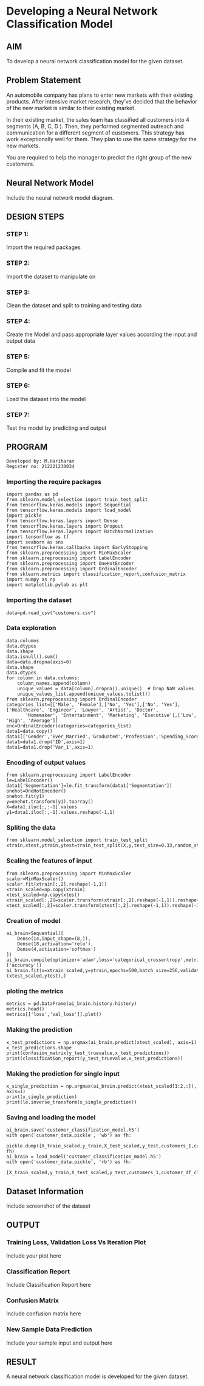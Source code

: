 # Developing a Neural Network Classification Model

## AIM

To develop a neural network classification model for the given dataset.

## Problem Statement

An automobile company has plans to enter new markets with their existing products. After intensive market research, they’ve decided that the behavior of the new market is similar to their existing market.

In their existing market, the sales team has classified all customers into 4 segments (A, B, C, D ). Then, they performed segmented outreach and communication for a different segment of customers. This strategy has work exceptionally well for them. They plan to use the same strategy for the new markets.

You are required to help the manager to predict the right group of the new customers.

## Neural Network Model

Include the neural network model diagram.

## DESIGN STEPS

### STEP 1:
Import the required packages

### STEP 2:
Import the dataset to manipulate on

### STEP 3:
Clean the dataset and split to training and testing data

### STEP 4:
Create the Model and pass appropriate layer values according the input and output data

### STEP 5:
Compile and fit the model

### STEP 6:
Load the dataset into the model

### STEP 7:
Test the model by predicting and output

## PROGRAM
```
Developed by: M.Hariharan
Register no: 212221230034
```
### Importing the require packages
```
import pandas as pd
from sklearn.model_selection import train_test_split
from tensorflow.keras.models import Sequential
from tensorflow.keras.models import load_model
import pickle
from tensorflow.keras.layers import Dense
from tensorflow.keras.layers import Dropout
from tensorflow.keras.layers import BatchNormalization
import tensorflow as tf
import seaborn as sns
from tensorflow.keras.callbacks import EarlyStopping
from sklearn.preprocessing import MinMaxScaler
from sklearn.preprocessing import LabelEncoder
from sklearn.preprocessing import OneHotEncoder
from sklearn.preprocessing import OrdinalEncoder
from sklearn.metrics import classification_report,confusion_matrix
import numpy as np
import matplotlib.pylab as plt
```

### Importing the dataset
```
data=pd.read_csv("customers.csv")
```

### Data exploration
```
data.columns
data.dtypes
data.shape
data.isnull().sum()
data=data.dropna(axis=0)
data.shape
data.dtypes
for column in data.columns:
    column_names.append(column)
    unique_values = data[column].dropna().unique()  # Drop NaN values
    unique_values_list.append(unique_values.tolist())
from sklearn.preprocessing import OrdinalEncoder
categories_list=[['Male', 'Female'],['No', 'Yes'],['No', 'Yes'],['Healthcare', 'Engineer', 'Lawyer', 'Artist', 'Doctor',
       'Homemaker', 'Entertainment', 'Marketing', 'Executive'],['Low', 'High', 'Average']]
enc=OrdinalEncoder(categories=categories_list)
data1=data.copy()
data1[['Gender','Ever_Married','Graduated','Profession','Spending_Score']]=enc.fit_transform(data1[['Gender','Ever_Married','Graduated','Profession','Spending_Score']])
data1=data1.drop('ID',axis=1)
data1=data1.drop('Var_1',axis=1)
```
### Encoding of output values
```
from sklearn.preprocessing import LabelEncoder
le=LabelEncoder()
data1['Segmentation']=le.fit_transform(data1['Segmentation'])
onehot=OneHotEncoder()
onehot.fit(y1)
y=onehot.transform(y1).toarray()
X=data1.iloc[:,:-1].values
y1=data1.iloc[:,-1].values.reshape(-1,1)
```
### Spliting the data
```
from sklearn.model_selection import train_test_split
xtrain,xtest,ytrain,ytest=train_test_split(X,y,test_size=0.33,random_state=50)
```
### Scaling the features of input
```
from sklearn.preprocessing import MinMaxScaler
scaler=MinMaxScaler()
scaler.fit(xtrain[:,2].reshape(-1,1))
xtrain_scaled=np.copy(xtrain)
xtest_scaled=np.copy(xtest)
xtrain_scaled[:,2]=scaler.transform(xtrain[:,2].reshape(-1,1)).reshape(-1)
xtest_scaled[:,2]=scaler.transform(xtest[:,2].reshape(-1,1)).reshape(-1)
```
### Creation of model
```
ai_brain=Sequential([
    Dense(14,input_shape=(8,)),
    Dense(18,activation='relu'),
    Dense(4,activation='softmax')
])
ai_brain.compile(optimizer='adam',loss='categorical_crossentropy',metrics=['accuracy'])
ai_brain.fit(x=xtrain_scaled,y=ytrain,epochs=500,batch_size=256,validation_data=(xtest_scaled,ytest),)
```
### ploting the metrics
```
metrics = pd.DataFrame(ai_brain.history.history)
metrics.head()
metrics[['loss','val_loss']].plot()
```
### Making the prediction
```
x_test_predictions = np.argmax(ai_brain.predict(xtest_scaled), axis=1)
x_test_predictions.shape
print(confusion_matrix(y_test_truevalue,x_test_predictions))
print(classification_report(y_test_truevalue,x_test_predictions))
```
### Making the prediction for single input
```
x_single_prediction = np.argmax(ai_brain.predict(xtest_scaled[1:2,:]), axis=1)
print(x_single_prediction)
print(le.inverse_transform(x_single_prediction))
```
### Saving and loading the model
```
ai_brain.save('customer_classification_model.h5')
with open('customer_data.pickle', 'wb') as fh:
   pickle.dump([X_train_scaled,y_train,X_test_scaled,y_test,customers_1,customer_df_cleaned,scaler_age,enc,one_hot_enc,le], fh)
ai_brain = load_model('customer_classification_model.h5')
with open('customer_data.pickle', 'rb') as fh:
   [X_train_scaled,y_train,X_test_scaled,y_test,customers_1,customer_df_cleaned,scaler_age,enc,one_hot_enc,le]=pickle.load(fh)
```
## Dataset Information

Include screenshot of the dataset

## OUTPUT

### Training Loss, Validation Loss Vs Iteration Plot

Include your plot here

### Classification Report

Include Classification Report here

### Confusion Matrix

Include confusion matrix here


### New Sample Data Prediction

Include your sample input and output here

## RESULT
A neural network classification model is developed for the given dataset.
